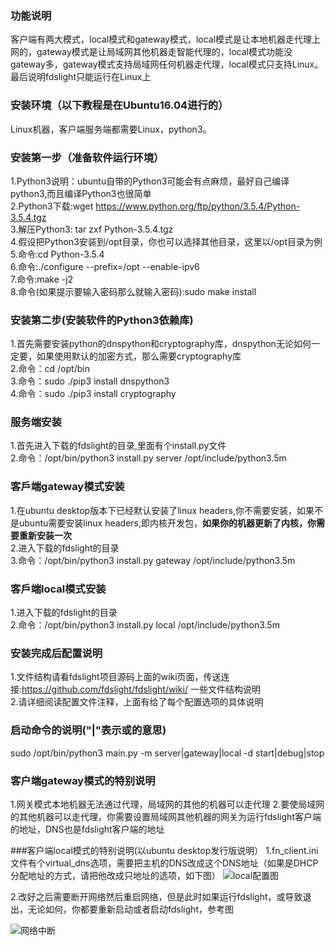### 功能说明
客户端有两大模式，local模式和gateway模式，local模式是让本地机器走代理上网的，gateway模式是让局域网其他机器走智能代理的，local模式功能没gateway多，gateway模式支持局域网任何机器走代理，local模式只支持Linux。最后说明fdslight只能运行在Linux上

### 安装环境（以下教程是在Ubuntu16.04进行的）
Linux机器，客户端服务端都需要Linux，python3。

### 安装第一步（准备软件运行环境）
1.Python3说明：ubuntu自带的Python3可能会有点麻烦，最好自己编译python3,而且编译Python3也很简单  
2.Python3下载:wget https://www.python.org/ftp/python/3.5.4/Python-3.5.4.tgz  
3.解压Python3: tar zxf Python-3.5.4.tgz  
4.假设把Python3安装到/opt目录，你也可以选择其他目录，这里以/opt目录为例  
5.命令:cd Python-3.5.4  
6.命令:./configure --prefix=/opt --enable-ipv6  
7.命令:make -j2  
8.命令(如果提示要输入密码那么就输入密码):sudo make install  

### 安装第二步(安装软件的Python3依赖库)
1.首先需要安装python的dnspython和cryptography库，dnspython无论如何一定要，如果使用默认的加密方式，那么需要cryptography库  
2.命令：cd /opt/bin  
3.命令：sudo ./pip3 install dnspython3  
4.命令：sudo ./pip3 install cryptography  

### 服务端安装
1.首先进入下载的fdslight的目录,里面有个install.py文件  
2.命令：/opt/bin/python3 install.py server /opt/include/python3.5m

### 客戶端gateway模式安装
1.在ubuntu desktop版本下已经默认安装了linux headers,你不需要安装，如果不是ubuntu需要安装linux headers,即内核开发包，**如果你的机器更新了内核，你需要重新安装一次**  
2.进入下载的fdslight的目录  
3.命令：/opt/bin/python3 install.py gateway /opt/include/python3.5m  

### 客戶端local模式安装
1.进入下载的fdslight的目录  
2.命令：/opt/bin/python3 install.py local /opt/include/python3.5m  

### 安装完成后配置说明
1.文件结构请看fdslight项目源码上面的wiki页面，传送连接:https://github.com/fdslight/fdslight/wiki/ 一些文件结构说明  
2.请详细阅读配置文件注释，上面有给了每个配置选项的具体说明  

### 启动命令的说明("|"表示或的意思)  
sudo /opt/bin/python3 main.py -m server|gateway|local -d start|debug|stop  

### 客户端gateway模式的特别说明  
1.网关模式本地机器无法通过代理，局域网的其他的机器可以走代理
2.要使局域网的其他机器可以走代理，你需要设置局域网其他机器的网关为运行fdslight客户端的地址，DNS也是fdslight客户端的地址

###客户端local模式的特别说明(以ubuntu desktop发行版说明）
1.fn_client.ini文件有个virtual_dns选项，需要把主机的DNS改成这个DNS地址（如果是DHCP分配地址的方式，请把他改成只地址的选项，如下图）
![local配置图](https://github.com/fdslight/fdslight/blob/master/images/fdsl_local_config.png?raw=true)

2.改好之后需要断开网络然后重启网络，但是此时如果运行fdslight，或导致退出，无论如何，你都要重新启动或者启动fdslight，参考图  


![网络中断](https://github.com/fdslight/fdslight/blob/master/images/fdsl_local_chg_nw.png?raw=true)

